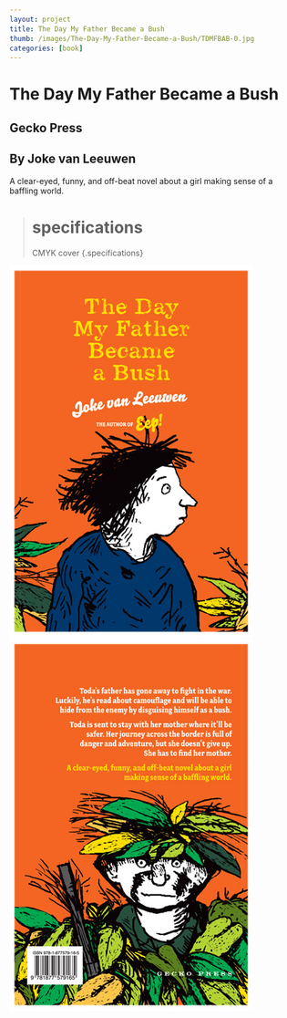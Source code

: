 ```yaml
---
layout: project
title: The Day My Father Became a Bush
thumb: /images/The-Day-My-Father-Became-a-Bush/TDMFBAB-0.jpg
categories: [book]
---
```


# The Day My Father Became a Bush

## Gecko Press
## By Joke van Leeuwen

A clear-eyed, funny, and off-beat novel about a girl making sense of a baffling world.

> # specifications
> CMYK cover
{.specifications}

![](/images/The-Day-My-Father-Became-a-Bush/TDMFBAB-1.jpg)
![](/images/The-Day-My-Father-Became-a-Bush/TDMFBAB-2.jpg)